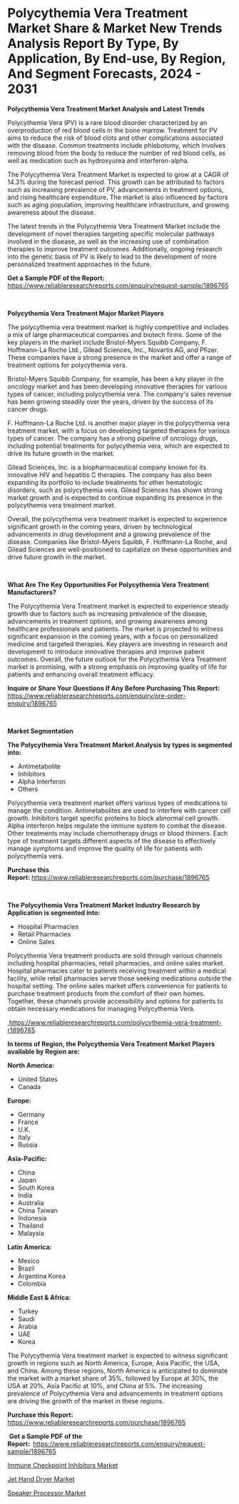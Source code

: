 <p><h1>Polycythemia Vera Treatment Market Share & Market New Trends Analysis Report By Type, By Application, By End-use, By Region, And Segment Forecasts, 2024 - 2031</h1></p><p><strong>Polycythemia Vera Treatment Market Analysis and Latest Trends</strong></p>
<p><p>Polycythemia Vera (PV) is a rare blood disorder characterized by an overproduction of red blood cells in the bone marrow. Treatment for PV aims to reduce the risk of blood clots and other complications associated with the disease. Common treatments include phlebotomy, which involves removing blood from the body to reduce the number of red blood cells, as well as medication such as hydroxyurea and interferon-alpha.</p><p>The Polycythemia Vera Treatment Market is expected to grow at a CAGR of 14.3% during the forecast period. This growth can be attributed to factors such as increasing prevalence of PV, advancements in treatment options, and rising healthcare expenditure. The market is also influenced by factors such as aging population, improving healthcare infrastructure, and growing awareness about the disease.</p><p>The latest trends in the Polycythemia Vera Treatment Market include the development of novel therapies targeting specific molecular pathways involved in the disease, as well as the increasing use of combination therapies to improve treatment outcomes. Additionally, ongoing research into the genetic basis of PV is likely to lead to the development of more personalized treatment approaches in the future.</p></p>
<p><strong>Get a Sample PDF of the Report:&nbsp;</strong> <a href="https://www.reliableresearchreports.com/enquiry/request-sample/1896765">https://www.reliableresearchreports.com/enquiry/request-sample/1896765</a></p>
<p>&nbsp;</p>
<p><strong>Polycythemia Vera Treatment Major Market Players</strong></p>
<p><p>The polycythemia vera treatment market is highly competitive and includes a mix of large pharmaceutical companies and biotech firms. Some of the key players in the market include Bristol-Myers Squibb Company, F. Hoffmann-La Roche Ltd., Gilead Sciences, Inc., Novartis AG, and Pfizer. These companies have a strong presence in the market and offer a range of treatment options for polycythemia vera.</p><p>Bristol-Myers Squibb Company, for example, has been a key player in the oncology market and has been developing innovative therapies for various types of cancer, including polycythemia vera. The company's sales revenue has been growing steadily over the years, driven by the success of its cancer drugs.</p><p>F. Hoffmann-La Roche Ltd. is another major player in the polycythemia vera treatment market, with a focus on developing targeted therapies for various types of cancer. The company has a strong pipeline of oncology drugs, including potential treatments for polycythemia vera, which are expected to drive its future growth in the market.</p><p>Gilead Sciences, Inc. is a biopharmaceutical company known for its innovative HIV and hepatitis C therapies. The company has also been expanding its portfolio to include treatments for other hematologic disorders, such as polycythemia vera. Gilead Sciences has shown strong market growth and is expected to continue expanding its presence in the polycythemia vera treatment market.</p><p>Overall, the polycythemia vera treatment market is expected to experience significant growth in the coming years, driven by technological advancements in drug development and a growing prevalence of the disease. Companies like Bristol-Myers Squibb, F. Hoffmann-La Roche, and Gilead Sciences are well-positioned to capitalize on these opportunities and drive future growth in the market.</p></p>
<p>&nbsp;</p>
<p><strong>What Are The Key Opportunities For Polycythemia Vera Treatment Manufacturers?</strong></p>
<p><p>The Polycythemia Vera Treatment market is expected to experience steady growth due to factors such as increasing prevalence of the disease, advancements in treatment options, and growing awareness among healthcare professionals and patients. The market is projected to witness significant expansion in the coming years, with a focus on personalized medicine and targeted therapies. Key players are investing in research and development to introduce innovative therapies and improve patient outcomes. Overall, the future outlook for the Polycythemia Vera Treatment market is promising, with a strong emphasis on improving quality of life for patients and enhancing overall treatment efficacy.</p></p>
<p><strong>Inquire or Share Your Questions If Any Before Purchasing This Report:</strong> <a href="https://www.reliableresearchreports.com/enquiry/pre-order-enquiry/1896765">https://www.reliableresearchreports.com/enquiry/pre-order-enquiry/1896765</a></p>
<p>&nbsp;</p>
<p><strong>Market Segmentation</strong></p>
<p><strong>The Polycythemia Vera Treatment Market Analysis by types is segmented into:</strong></p>
<p><ul><li>Antimetabolite</li><li>Inhibitors</li><li>Alpha Interferon</li><li>Others</li></ul></p>
<p><p>Polycythemia vera treatment market offers various types of medications to manage the condition. Antimetabolites are used to interfere with cancer cell growth. Inhibitors target specific proteins to block abnormal cell growth. Alpha interferon helps regulate the immune system to combat the disease. Other treatments may include chemotherapy drugs or blood thinners. Each type of treatment targets different aspects of the disease to effectively manage symptoms and improve the quality of life for patients with polycythemia vera.</p></p>
<p><strong>Purchase this Report:&nbsp;</strong><a href="https://www.reliableresearchreports.com/purchase/1896765">https://www.reliableresearchreports.com/purchase/1896765</a></p>
<p>&nbsp;</p>
<p><strong>The Polycythemia Vera Treatment Market Industry Research by Application is segmented into:</strong></p>
<p><ul><li>Hospital Pharmacies</li><li>Retail Pharmacies</li><li>Online Sales</li></ul></p>
<p><p>Polycythemia Vera treatment products are sold through various channels including hospital pharmacies, retail pharmacies, and online sales market. Hospital pharmacies cater to patients receiving treatment within a medical facility, while retail pharmacies serve those seeking medications outside the hospital setting. The online sales market offers convenience for patients to purchase treatment products from the comfort of their own homes. Together, these channels provide accessibility and options for patients to obtain necessary medications for managing Polycythemia Vera.</p></p>
<p><a href="https://www.reliableresearchreports.com/polycythemia-vera-treatment-r1896765">&nbsp;https://www.reliableresearchreports.com/polycythemia-vera-treatment-r1896765</a></p>
<p><strong>In terms of Region, the Polycythemia Vera Treatment Market Players available by Region are:</strong></p>
<p>
    <p> <strong> North America: </strong>
        <ul>
            <li>United States</li>
            <li>Canada</li>
        </ul>
        </p> 
    <p> <strong> Europe: </strong>
        <ul>
            <li>Germany</li>
            <li>France</li>
            <li>U.K.</li>
            <li>Italy</li>
            <li>Russia</li>
        </ul>
        </p> 
    <p> <strong> Asia-Pacific: </strong>
        <ul>
            <li>China</li>
            <li>Japan</li>
            <li>South Korea</li>
            <li>India</li>
            <li>Australia</li>
            <li>China Taiwan</li>
            <li>Indonesia</li>
            <li>Thailand</li>
            <li>Malaysia</li>
        </ul>
        </p> 
    <p> <strong> Latin America: </strong>
        <ul>
            <li>Mexico</li>
            <li>Brazil</li>
            <li>Argentina Korea</li>
            <li>Colombia</li>
        </ul>
        </p> 
    <p> <strong> Middle East & Africa: </strong>
        <ul>
            <li>Turkey</li>
            <li>Saudi</li>
            <li>Arabia</li>
            <li>UAE</li>
            <li>Korea</li>
        </ul>
    </p>
    </p>
<p><p>The Polycythemia Vera treatment market is expected to witness significant growth in regions such as North America, Europe, Asia Pacific, the USA, and China. Among these regions, North America is anticipated to dominate the market with a market share of 35%, followed by Europe at 30%, the USA at 20%, Asia Pacific at 10%, and China at 5%. The increasing prevalence of Polycythemia Vera and advancements in treatment options are driving the growth of the market in these regions.</p></p>
<p><strong>Purchase this Report: </strong><a href="https://www.reliableresearchreports.com/purchase/1896765">https://www.reliableresearchreports.com/purchase/1896765</a></p>
<p>&nbsp;<strong>Get a Sample PDF of the Report:&nbsp;&nbsp;</strong><a href="https://www.reliableresearchreports.com/enquiry/request-sample/1896765">https://www.reliableresearchreports.com/enquiry/request-sample/1896765</a></p>
<p><strong></strong></p>
<p><p><a href="https://www.linkedin.com/pulse/immune-checkpoint-inhibitors-market-research-report-its-history-xukhf">Immune Checkpoint Inhibitors Market</a></p><p><a href="https://www.linkedin.com/pulse/jet-hand-dryernbspmarket-focuses-market-share-size-projected-forecast-2zgdf">Jet Hand Dryer Market</a></p><p><a href="https://www.linkedin.com/pulse/speaker-processor-market-size-cagr-trends-2024-2030-karmark-aamyf">Speaker Processor Market</a></p></p>